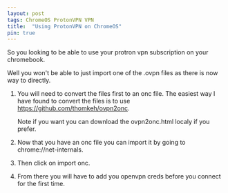 ```yaml
---
layout: post
tags: ChromeOS ProtonVPN VPN
title:  "Using ProtonVPN on ChromeOS"
pin: true
---
```


So you looking to be able to use your protron vpn subscription on your chromebook.

Well you won't be able to just import one of the .ovpn files as there is now way to directly.

1. You will need to convert the files first to an onc file. The easiest way I have found to convert the files is to use https://github.com/thomkeh/ovpn2onc.

	Note if you want you can download the ovpn2onc.html localy if you prefer.

2. Now that you have an onc file you can import it by going to chrome://net-internals.

3. Then click on import onc.

4. From there you will have to add you openvpn creds before you connect for the first time.
